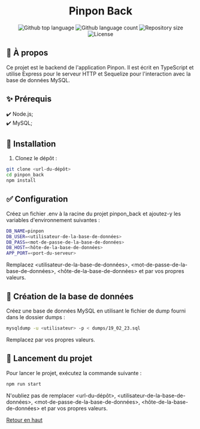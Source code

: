 <div align="center" id="top"> 
  <h1 align="center">Pinpon Back</h1>
</div>


<p align="center">
  <img alt="Github top language" src="https://img.shields.io/badge/language-TypeScript-blue?style=flat-square">
  
  <img alt="Github language count" src="https://img.shields.io/badge/languages-1-blue?style=flat-square">

  <img alt="Repository size" src="https://img.shields.io/badge/repository%20size-small-green?style=flat-square">

  <img alt="License" src="https://img.shields.io/badge/license-MIT-green?style=flat-square">
</p>

## :dart: À propos ##

Ce projet est le backend de l'application Pinpon. Il est écrit en TypeScript et utilise Express pour le serveur HTTP et Sequelize pour l'interaction avec la base de données MySQL.

## :sparkles: Prérequis ##

:heavy_check_mark: Node.js;\
:heavy_check_mark: MySQL;

## :rocket: Installation ##

1. Clonez le dépôt :
```bash
git clone <url-du-dépôt>
cd pinpon_back
npm install
```

## :white_check_mark: Configuration ##
Créez un fichier .env à la racine du projet pinpon_back et ajoutez-y les variables d'environnement suivantes :

```sh
DB_NAME=pinpon
DB_USER=<utilisateur-de-la-base-de-données>
DB_PASS=<mot-de-passe-de-la-base-de-données>
DB_HOST=<hôte-de-la-base-de-données>
APP_PORT=<port-du-serveur>
```

Remplacez <utilisateur-de-la-base-de-données>, <mot-de-passe-de-la-base-de-données>, <hôte-de-la-base-de-données> et <port-du-serveur> par vos propres valeurs.

## :checkered_flag: Création de la base de données ##
Créez une base de données MySQL en utilisant le fichier de dump fourni dans le dossier dumps :

```bash
mysqldump -u <utilisateur> -p < dumps/19_02_23.sql
```

Remplacez <utilisateur> par vos propres valeurs.

## :running: Lancement du projet ##
Pour lancer le projet, exécutez la commande suivante :

```bash
npm run start
```

N'oubliez pas de remplacer <url-du-dépôt>, <utilisateur-de-la-base-de-données>, <mot-de-passe-de-la-base-de-données>, <hôte-de-la-base-de-données> et <port-du-serveur> par vos propres valeurs.

<a href="#top">Retour en haut</a>